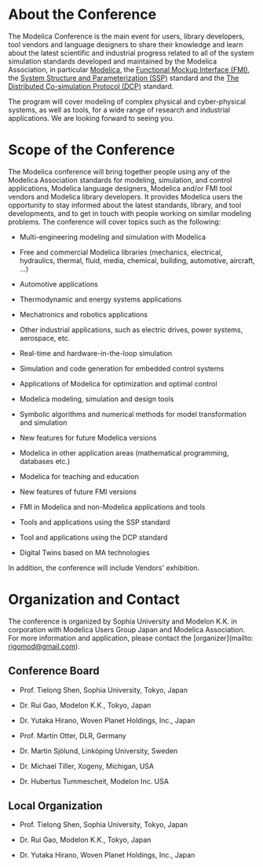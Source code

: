 # About the Conference

The Modelica Conference is the main event for users, library developers, tool vendors and language designers to share their knowledge and learn about the latest scientific and industrial progress related to all of the system simulation standards developed and maintained by the Modelica Association, in particular [Modelica](https://www.modelica.org/), the [Functional Mockup Interface (FMI)](http://www.fmi-standard.org/), the [System Structure and Parameterization (SSP)](https://ssp-standard.org/) standard and the [The Distributed Co-simulation Protocol (DCP)](https://dcp-standard.org/) standard.

The program will cover modeling of complex physical and cyber-physical systems, as well as tools, for a wide range of research and industrial applications.
We are looking forward to seeing you.

# Scope of the Conference

The Modelica conference will bring together people using any of the Modelica Association standards for modeling, simulation, and control applications, Modelica language designers, Modelica and/or FMI tool vendors and Modelica library developers. It provides Modelica users the opportunity to stay informed about the latest standards, library, and tool developments, and to get in touch with people working on similar modeling problems. The conference will cover topics such as the following:

*  Multi-engineering modeling and simulation with Modelica

*  Free and commercial Modelica libraries (mechanics, electrical, hydraulics, thermal, fluid, media, chemical, building, automotive, aircraft, ...)

*  Automotive applications

*  Thermodynamic and energy systems applications

*  Mechatronics and robotics applications

*  Other industrial applications, such as electric drives, power systems, aerospace, etc.

*  Real-time and hardware-in-the-loop simulation

*  Simulation and code generation for embedded control systems

*  Applications of Modelica for optimization and optimal control

*  Modelica modeling, simulation and design tools

*  Symbolic algorithms and numerical methods for model transformation and simulation

*  New features for future Modelica versions

*  Modelica in other application areas (mathematical programming, databases etc.)

*  Modelica for teaching and education

*  New features of future FMI versions

*  FMI in Modelica and non-Modelica applications and tools

*  Tools and applications using the SSP standard

*  Tool and applications using the DCP standard

*  Digital Twins based on MA technologies

In addition, the conference will include Vendors' exhibition.

# Organization and Contact

The conference is organized by Sophia University and Modelon K.K. in corporation with Modelica Users Group Japan and Modelica Association.
For more information and application, please contact the [organizer](mailto: rigomod@gmail.com).

## Conference Board

*  Prof. Tielong Shen, Sophia University, Tokyo, Japan

*  Dr. Rui Gao, Modelon K.K., Tokyo, Japan

*  Dr. Yutaka Hirano, Woven Planet Holdings, Inc., Japan

*  Prof. Martin Otter, DLR, Germany

*  Dr. Martin Sjölund, Linköping University, Sweden

*  Dr. Michael Tiller, Xogeny, Michigan, USA

*  Dr. Hubertus Tummescheit, Modelon Inc. USA

## Local Organization

*  Prof. Tielong Shen, Sophia University, Tokyo, Japan

*  Dr. Rui Gao, Modelon K.K., Tokyo, Japan

*  Dr. Yutaka Hirano, Woven Planet Holdings, Inc., Japan
